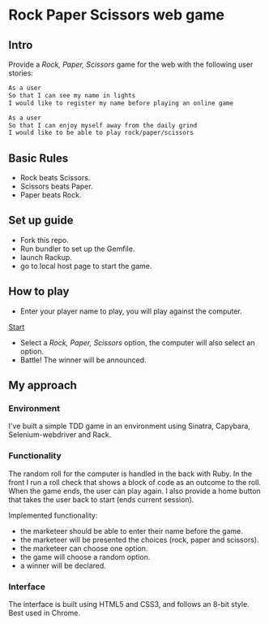# Rock Paper Scissors web game

Intro 
----

Provide a _Rock, Paper, Scissors_ game for the web with the following user stories:

```sh
As a user
So that I can see my name in lights
I would like to register my name before playing an online game

As a user
So that I can enjoy myself away from the daily grind
I would like to be able to play rock/paper/scissors
```

## Basic Rules

- Rock beats Scissors.
- Scissors beats Paper.
- Paper beats Rock.

## Set up guide
- Fork this repo.
- Run bundler to set up the Gemfile.
- launch Rackup.
- go to local host page to start the game.

## How to play

- Enter your player name to play, you will play against the computer.


[Start](/relative/j-rods/rps-challenge/blob/master/public/start.png?raw=true)


- Select a _Rock, Paper, Scissors_ option, the computer will also select an option.
- Battle! The winner will be announced.

## My approach

### Environment

I've built a simple TDD game in an environment using Sinatra, Capybara, Selenium-webdriver and Rack.

### Functionality

The random roll for the computer is handled in the back with Ruby. In the front I run a roll check that shows a block of code as an outcome to the roll.
When the game ends, the user can play again.
I also provide a home button that takes the user back to start (ends current session).

Implemented functionality:

- the marketeer should be able to enter their name before the game.
- the marketeer will be presented the choices (rock, paper and scissors).
- the marketeer can choose one option.
- the game will choose a random option.
- a winner will be declared.

### Interface

The interface is built using HTML5 and CSS3, and follows an 8-bit style.
Best used in Chrome.




